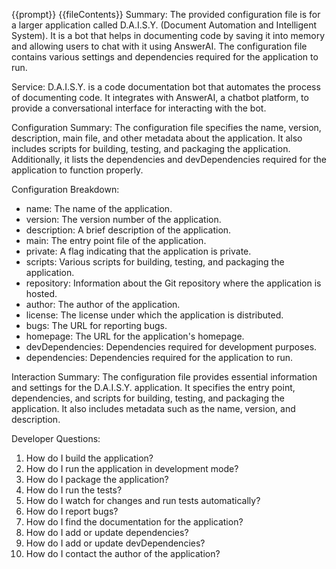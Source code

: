 {{prompt}}
{{fileContents}}
Summary:
The provided configuration file is for a larger application called D.A.I.S.Y. (Document Automation and Intelligent System). It is a bot that helps in documenting code by saving it into memory and allowing users to chat with it using AnswerAI. The configuration file contains various settings and dependencies required for the application to run.

Service:
D.A.I.S.Y. is a code documentation bot that automates the process of documenting code. It integrates with AnswerAI, a chatbot platform, to provide a conversational interface for interacting with the bot.

Configuration Summary:
The configuration file specifies the name, version, description, main file, and other metadata about the application. It also includes scripts for building, testing, and packaging the application. Additionally, it lists the dependencies and devDependencies required for the application to function properly.

Configuration Breakdown:
- name: The name of the application.
- version: The version number of the application.
- description: A brief description of the application.
- main: The entry point file of the application.
- private: A flag indicating that the application is private.
- scripts: Various scripts for building, testing, and packaging the application.
- repository: Information about the Git repository where the application is hosted.
- author: The author of the application.
- license: The license under which the application is distributed.
- bugs: The URL for reporting bugs.
- homepage: The URL for the application's homepage.
- devDependencies: Dependencies required for development purposes.
- dependencies: Dependencies required for the application to run.

Interaction Summary:
The configuration file provides essential information and settings for the D.A.I.S.Y. application. It specifies the entry point, dependencies, and scripts for building, testing, and packaging the application. It also includes metadata such as the name, version, and description.

Developer Questions:
1. How do I build the application?
2. How do I run the application in development mode?
3. How do I package the application?
4. How do I run the tests?
5. How do I watch for changes and run tests automatically?
6. How do I report bugs?
7. How do I find the documentation for the application?
8. How do I add or update dependencies?
9. How do I add or update devDependencies?
10. How do I contact the author of the application?